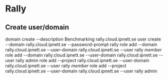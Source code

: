 # Rally

## Create user/domain

   domain create --description Benchmarking rally.cloud.ipnett.se
   user create --domain rally.cloud.ipnett.se --password-prompt rally
   role add --domain rally.cloud.ipnett.se  --user-domain rally.cloud.ipnett.se --user rally _member_
   role add --domain rally.cloud.ipnett.se  --user-domain rally.cloud.ipnett.se --user rally admin
   role add --project rally.cloud.ipnett.se --user-domain rally.cloud.ipnett.se --user rally _member_
   role add --project rally.cloud.ipnett.se --user-domain rally.cloud.ipnett.se --user rally admin

